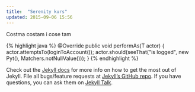 ```yaml
---
title:  "Serenity kurs"
updated: 2015-09-06 15:56
---
```


Costma costam i cose tam

{% highlight java %}
@Override
    public <T extends Actor> void performAs(T actor) {
        actor.attemptsTo(loginToAccount());
        actor.should(seeThat("is logged", new Pyt(), Matchers.notNullValue()));
    }
{% endhighlight %}

Check out the [Jekyll docs][jekyll-docs] for more info on how to get the most out of Jekyll. File all bugs/feature requests at [Jekyll’s GitHub repo][jekyll-gh]. If you have questions, you can ask them on [Jekyll Talk][jekyll-talk].

[jekyll-docs]: https://jekyllrb.com/docs/home
[jekyll-gh]:   https://github.com/jekyll/jekyll
[jekyll-talk]: https://talk.jekyllrb.com/
